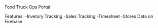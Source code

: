 Food Truck Ops Portal

Features:
    -Invetory Tracking
    -Sales Tracking
    -Timesheet
    -Stores Data on Firebase